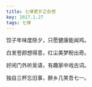 ```yaml
---
title: 七律更岁之杂想
key: 2017.1.27
tags: 七律
---
```


饺子年味度除夕，只愿健康能闻鸡。

白发苍颜想得意，红尘美梦盼出奇。

好闲门外听吴语，有趣家中戏古词。

独自三杯忘旧事，醉乡几笑吾七一。

</br>

